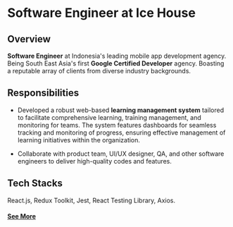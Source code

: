 # Software Engineer at Ice House

<!-- <div style="display: flex; justify-content: center;">
  <img src="/src/assets/ice-house-logo.jpeg" alt="Ice House Logo" width="130px"/>
</div> -->

## Overview

**Software Engineer** at Indonesia's leading mobile app development agency. Being South East Asia's first **Google Certified Developer** agency. Boasting a reputable array of clients from diverse industry backgrounds.

## Responsibilities

- Developed a robust web-based **learning management system** tailored to facilitate comprehensive learning, training management, and monitoring for teams. The system features dashboards for seamless tracking and monitoring of progress, ensuring effective management of learning initiatives within the organization.

- Collaborate with product team, UI/UX designer, QA, and other software engineers to deliver high-quality codes and features.

<!-- <div style="display: flex; justify-content: center;">
  <img src="/src/assets/ice-house-gathering.jpg" alt="Ice House Crew" width="80%"/>
</div> -->

## Tech Stacks

React.js, Redux Toolkit, Jest, React Testing Library, Axios.

#### <a href="https://icehousecorp.com/" target="_blank">See More</a>
